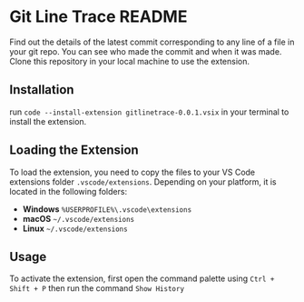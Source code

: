 # Git Line Trace README

Find out the details of the latest commit corresponding to any line of a file in your git repo. You can see who made the commit and when it was made.<br/>
Clone this repository in your local machine to use the extension.

## Installation

run ``code --install-extension gitlinetrace-0.0.1.vsix`` in your terminal to install the extension.

## Loading the Extension

To load the extension, you need to copy the files to your VS Code extensions folder `.vscode/extensions`. Depending on your platform, it is located in the following folders:

* **Windows** `%USERPROFILE%\.vscode\extensions`
* **macOS** `~/.vscode/extensions`
* **Linux** `~/.vscode/extensions`

## Usage

To activate the extension, first open the command palette using ``Ctrl + Shift + P`` then run the command ``Show History``
